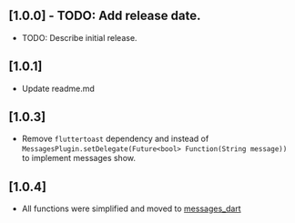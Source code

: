 ## [1.0.0] - TODO: Add release date.

* TODO: Describe initial release.

## [1.0.1]

* Update readme.md

## [1.0.3]

* Remove `fluttertoast` dependency and instead of 
`MessagesPlugin.setDelegate(Future<bool> Function(String message))` to implement
messages show.

## [1.0.4]

* All functions were simplified and moved to [messages_dart](https://pub.dev/packages/messages_dart/versions/1.0.3)
